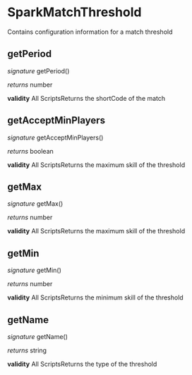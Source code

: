 # SparkMatchThreshold

Contains configuration information for a match threshold



## getPeriod
_signature_ getPeriod()</p>
_returns_ number</p>
<b>validity</b> All ScriptsReturns the shortCode of the match

## getAcceptMinPlayers
_signature_ getAcceptMinPlayers()</p>
_returns_ boolean</p>
<b>validity</b> All ScriptsReturns the maximum skill of the threshold

## getMax
_signature_ getMax()</p>
_returns_ number</p>
<b>validity</b> All ScriptsReturns the maximum skill of the threshold

## getMin
_signature_ getMin()</p>
_returns_ number</p>
<b>validity</b> All ScriptsReturns the minimum skill of the threshold

## getName
_signature_ getName()</p>
_returns_ string</p>
<b>validity</b> All ScriptsReturns the type of the threshold


